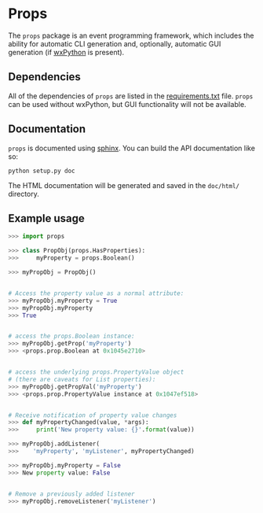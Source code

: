 Props
=====

The `props` package is an event programming framework, which includes the
ability for automatic CLI generation and, optionally, automatic GUI generation
(if [wxPython](http://www.wxpython.org) is present).


Dependencies
------------


All of the dependencies of `props` are listed in the
[requirements.txt](requirements.txt) file. `props` can be used without
wxPython, but GUI functionality will not be available.


Documentation
-------------

`props` is documented using [sphinx](http://http://sphinx-doc.org/). You can
build the API documentation like so:

    python setup.py doc

The HTML documentation will be generated and saved in the `doc/html/` directory.


Example usage
-------------


```python
>>> import props

>>> class PropObj(props.HasProperties):
>>>     myProperty = props.Boolean()

>>> myPropObj = PropObj()


# Access the property value as a normal attribute:
>>> myPropObj.myProperty = True
>>> myPropObj.myProperty
>>> True


# access the props.Boolean instance:
>>> myPropObj.getProp('myProperty')
>>> <props.prop.Boolean at 0x1045e2710>


# access the underlying props.PropertyValue object
# (there are caveats for List properties):
>>> myPropObj.getPropVal('myProperty')
>>> <props.prop.PropertyValue instance at 0x1047ef518>


# Receive notification of property value changes
>>> def myPropertyChanged(value, *args):
>>>     print('New property value: {}'.format(value))

>>> myPropObj.addListener(
>>>    'myProperty', 'myListener', myPropertyChanged)

>>> myPropObj.myProperty = False
>>> New property value: False


# Remove a previously added listener
>>> myPropObj.removeListener('myListener')
```

